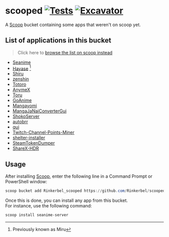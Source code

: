 # scooped [![Tests](https://github.com/Rinkerbel/scooped/actions/workflows/ci.yml/badge.svg)](https://github.com/Rinkerbel/scooped/actions/workflows/ci.yml) [![Excavator](https://github.com/Rinkerbel/scooped/actions/workflows/excavator.yml/badge.svg)](https://github.com/Rinkerbel/scooped/actions/workflows/excavator.yml)

A [Scoop](https://scoop.sh) bucket containing some apps that weren't on scoop yet.

## List of applications in this bucket

> Click here to [browse the list on scoop instead](https://scoop.sh/#/apps?q="https://github.com/Rinkerbel/scooped"&o=false)

- [Seanime](https://github.com/5rahim/seanime)
- [Hayase](https://github.com/hayase-app/ui) [^1]
- [Shiru](https://github.com/rockinchaos/shiru)
- [zenshin](https://github.com/hitarth-gg/zenshin)
- [Totoro](https://github.com/insomniachi/Totoro)
- [AnymeX](https://github.com/RyanYuuki/AnymeX)
- [Toru](https://github.com/sweetbbak/toru)
- [GoAnime](https://github.com/alvarorichard/GoAnime)
- [Mangayomi](https://github.com/kodjodevf/mangayomi)
- [MangaJaNaiConverterGui](https://github.com/the-database/MangaJaNaiConverterGui)
- [ShokoServer](https://github.com/ShokoAnime/ShokoServer)
- [autobrr](https://github.com/autobrr/autobrr)
- [qui](https://github.com/autobrr/qui)
- [Twitch-Channel-Points-Miner](https://github.com/rdavydov/Twitch-Channel-Points-Miner-v2)
- [shelter-installer](https://github.com/uwu/shelter-installer)
- [SteamTokenDumper](https://github.com/SteamDatabase/SteamTokenDumper)
- [ShareX-HDR](https://github.com/GotoFinal/ShareX-HDR)

[^1]: Previously known as Miru

## Usage

After installing [Scoop](https://scoop.sh/), enter the following line in a
Command Prompt or PowerShell window:

```powershell
scoop bucket add Rinkerbel_scooped https://github.com/Rinkerbel/scooped
```

Once this is done, you can install any app from this bucket.\
For instance, use the following command:

```powershell
scoop install seanime-server
```
